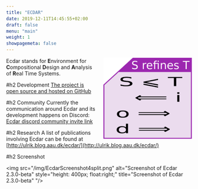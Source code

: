 ```yaml
---
title: "ECDAR"
date: 2019-12-11T14:45:55+02:00
draft: false
menu: "main"
weight: 1
showpagemeta: false
---
```


<img src="/img/RefinementCheatFigure.png" alt="Figure showing the direction of implications following from S refining T" style="padding-left:20px; height: 220px; width:240px; float:right" title="Figure showing the direction of implications following from S refining T"/>

Ecdar stands for <strong>E</strong>nvironment for <strong>C</strong>ompositional <strong>D</strong>esign and <strong>A</strong>nalysis of <strong>R</strong>eal Time Systems.

#h2 Development 
[The project is open source and hosted on GitHub](https://github.com/Ecdar/)

#h2 Community 
Currently the communication around Ecdar and its development happens on Discord: 
[Ecdar discord community invite link](https://discord.gg/rKkUd9d36m)

#h2 Research
A list of publications involving Ecdar can be found at [http://ulrik.blog.aau.dk/ecdar/](http://ulrik.blog.aau.dk/ecdar/)

#h2 Screenshot

<img src="/img/EcdarScreenshot4split.png" alt="Screenshot of Ecdar 2.3.0-beta" style="height: 400px; float:right;" title="Screenshot of Ecdar 2.3.0-beta" "/>
